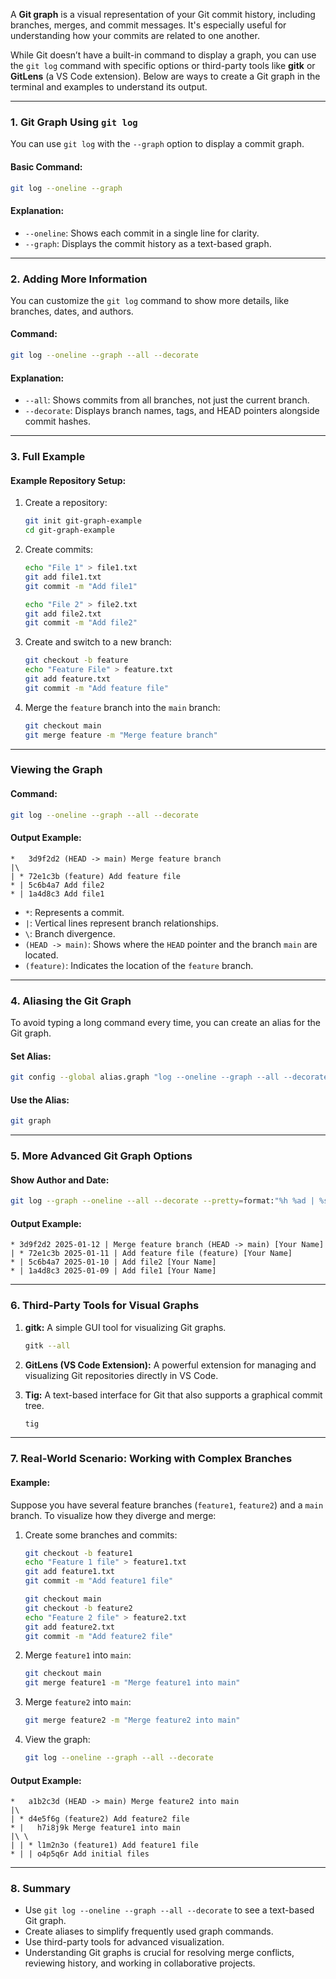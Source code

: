 A **Git graph** is a visual representation of your Git commit history, including branches, merges, and commit messages. It's especially useful for understanding how your commits are related to one another.

While Git doesn’t have a built-in command to display a graph, you can use the `git log` command with specific options or third-party tools like **gitk** or **GitLens** (a VS Code extension). Below are ways to create a Git graph in the terminal and examples to understand its output.

---

### **1. Git Graph Using `git log`**

You can use `git log` with the `--graph` option to display a commit graph.

#### **Basic Command:**
```bash
git log --oneline --graph
```

#### **Explanation:**
- `--oneline`: Shows each commit in a single line for clarity.
- `--graph`: Displays the commit history as a text-based graph.
  
---

### **2. Adding More Information**

You can customize the `git log` command to show more details, like branches, dates, and authors.

#### **Command:**
```bash
git log --oneline --graph --all --decorate
```

#### **Explanation:**
- `--all`: Shows commits from all branches, not just the current branch.
- `--decorate`: Displays branch names, tags, and HEAD pointers alongside commit hashes.

---

### **3. Full Example**

#### **Example Repository Setup:**
1. Create a repository:
   ```bash
   git init git-graph-example
   cd git-graph-example
   ```

2. Create commits:
   ```bash
   echo "File 1" > file1.txt
   git add file1.txt
   git commit -m "Add file1"

   echo "File 2" > file2.txt
   git add file2.txt
   git commit -m "Add file2"
   ```

3. Create and switch to a new branch:
   ```bash
   git checkout -b feature
   echo "Feature File" > feature.txt
   git add feature.txt
   git commit -m "Add feature file"
   ```

4. Merge the `feature` branch into the `main` branch:
   ```bash
   git checkout main
   git merge feature -m "Merge feature branch"
   ```

---

### **Viewing the Graph**

#### **Command:**
```bash
git log --oneline --graph --all --decorate
```

#### **Output Example:**
```
*   3d9f2d2 (HEAD -> main) Merge feature branch
|\  
| * 72e1c3b (feature) Add feature file
* | 5c6b4a7 Add file2
* | 1a4d8c3 Add file1
```

- `*`: Represents a commit.
- `|`: Vertical lines represent branch relationships.
- `\`: Branch divergence.
- `(HEAD -> main)`: Shows where the `HEAD` pointer and the branch `main` are located.
- `(feature)`: Indicates the location of the `feature` branch.

---

### **4. Aliasing the Git Graph**

To avoid typing a long command every time, you can create an alias for the Git graph.

#### **Set Alias:**
```bash
git config --global alias.graph "log --oneline --graph --all --decorate"
```

#### **Use the Alias:**
```bash
git graph
```

---

### **5. More Advanced Git Graph Options**

#### **Show Author and Date:**
```bash
git log --graph --oneline --all --decorate --pretty=format:"%h %ad | %s%d [%an]" --date=short
```

#### **Output Example:**
```
* 3d9f2d2 2025-01-12 | Merge feature branch (HEAD -> main) [Your Name]
| * 72e1c3b 2025-01-11 | Add feature file (feature) [Your Name]
* | 5c6b4a7 2025-01-10 | Add file2 [Your Name]
* | 1a4d8c3 2025-01-09 | Add file1 [Your Name]
```

---

### **6. Third-Party Tools for Visual Graphs**

1. **gitk:**
   A simple GUI tool for visualizing Git graphs.
   ```bash
   gitk --all
   ```

2. **GitLens (VS Code Extension):**
   A powerful extension for managing and visualizing Git repositories directly in VS Code.

3. **Tig:**
   A text-based interface for Git that also supports a graphical commit tree.
   ```bash
   tig
   ```

---

### **7. Real-World Scenario: Working with Complex Branches**

#### **Example:**
Suppose you have several feature branches (`feature1`, `feature2`) and a `main` branch. To visualize how they diverge and merge:

1. Create some branches and commits:
   ```bash
   git checkout -b feature1
   echo "Feature 1 file" > feature1.txt
   git add feature1.txt
   git commit -m "Add feature1 file"

   git checkout main
   git checkout -b feature2
   echo "Feature 2 file" > feature2.txt
   git add feature2.txt
   git commit -m "Add feature2 file"
   ```

2. Merge `feature1` into `main`:
   ```bash
   git checkout main
   git merge feature1 -m "Merge feature1 into main"
   ```

3. Merge `feature2` into `main`:
   ```bash
   git merge feature2 -m "Merge feature2 into main"
   ```

4. View the graph:
   ```bash
   git log --oneline --graph --all --decorate
   ```

#### **Output Example:**
```
*   a1b2c3d (HEAD -> main) Merge feature2 into main
|\  
| * d4e5f6g (feature2) Add feature2 file
* |   h7i8j9k Merge feature1 into main
|\ \  
| | * l1m2n3o (feature1) Add feature1 file
* | | o4p5q6r Add initial files
```

---

### **8. Summary**

- Use `git log --oneline --graph --all --decorate` to see a text-based Git graph.
- Create aliases to simplify frequently used graph commands.
- Use third-party tools for advanced visualization.
- Understanding Git graphs is crucial for resolving merge conflicts, reviewing history, and working in collaborative projects.

